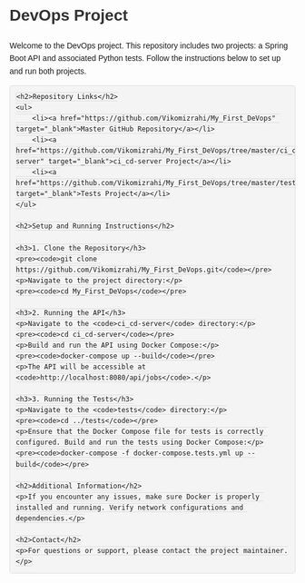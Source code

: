 <!DOCTYPE html>
<html lang="en">
<head>
    <meta charset="UTF-8">
    <meta name="viewport" content="width=device-width, initial-scale=1.0">
    <title>DevOps Project README</title>
    <style>
        body {
            font-family: Arial, sans-serif;
            line-height: 1.6;
            margin: 20px;
            padding: 0;
        }
        h1, h2, h3 {
            color: #333;
        }
        code {
            background-color: #f4f4f4;
            border: 1px solid #ddd;
            padding: 2px 4px;
            border-radius: 4px;
        }
        pre {
            background-color: #f4f4f4;
            border: 1px solid #ddd;
            padding: 10px;
            border-radius: 4px;
            overflow-x: auto;
        }
        ul {
            list-style-type: none;
            padding: 0;
        }
        ul li {
            margin-bottom: 10px;
        }
        a {
            color: #007bff;
            text-decoration: none;
        }
        a:hover {
            text-decoration: underline;
        }
    </style>
</head>
<body>
    <h1>DevOps Project</h1>
    <p>Welcome to the DevOps project. This repository includes two projects: a Spring Boot API and associated Python tests. Follow the instructions below to set up and run both projects.</p>

    <h2>Repository Links</h2>
    <ul>
        <li><a href="https://github.com/Vikomizrahi/My_First_DeVops" target="_blank">Master GitHub Repository</a></li>
        <li><a href="https://github.com/Vikomizrahi/My_First_DeVops/tree/master/ci_cd-server" target="_blank">ci_cd-server Project</a></li>
        <li><a href="https://github.com/Vikomizrahi/My_First_DeVops/tree/master/tests" target="_blank">Tests Project</a></li>
    </ul>

    <h2>Setup and Running Instructions</h2>

    <h3>1. Clone the Repository</h3>
    <pre><code>git clone https://github.com/Vikomizrahi/My_First_DeVops.git</code></pre>
    <p>Navigate to the project directory:</p>
    <pre><code>cd My_First_DeVops</code></pre>

    <h3>2. Running the API</h3>
    <p>Navigate to the <code>ci_cd-server</code> directory:</p>
    <pre><code>cd ci_cd-server</code></pre>
    <p>Build and run the API using Docker Compose:</p>
    <pre><code>docker-compose up --build</code></pre>
    <p>The API will be accessible at <code>http://localhost:8080/api/jobs</code>.</p>

    <h3>3. Running the Tests</h3>
    <p>Navigate to the <code>tests</code> directory:</p>
    <pre><code>cd ../tests</code></pre>
    <p>Ensure that the Docker Compose file for tests is correctly configured. Build and run the tests using Docker Compose:</p>
    <pre><code>docker-compose -f docker-compose.tests.yml up --build</code></pre>

    <h2>Additional Information</h2>
    <p>If you encounter any issues, make sure Docker is properly installed and running. Verify network configurations and dependencies.</p>

    <h2>Contact</h2>
    <p>For questions or support, please contact the project maintainer.</p>
</body>
</html>

